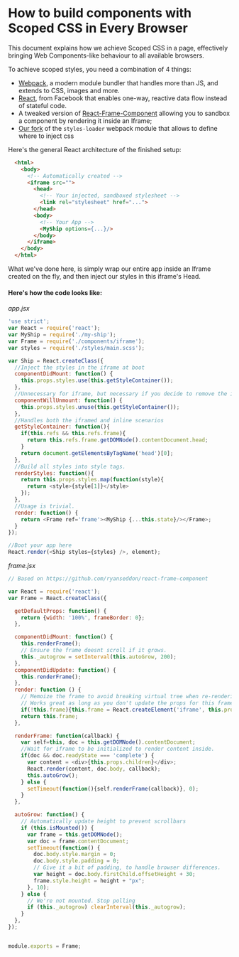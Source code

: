 # How to build components with Scoped CSS in Every Browser

This document explains how we achieve Scoped CSS in a page, effectively bringing Web Components-like behaviour to all available browsers.

To achieve scoped styles, you need a combination of 4 things:

- [Webpack](http://webpack.github.io/), a modern module bundler that handles more than JS, and extends to CSS, images and more.
- [React](http://facebook.github.io/react/), from Facebook that enables one-way, reactive data flow instead of stateful code.
- A tweaked version of [React-Frame-Component](https://github.com/ryanseddon/react-frame-component) allowing you to sandbox a component by rendering it inside an Iframe;
- [Our fork](https://github.com/hull/style-loader) of the `styles-loader` webpack module that allows to define where to inject css

Here's the general React architecture of the finished setup: 

```html
  <html>
    <body>
      <!-- Automatically created -->
      <iframe src=""> 
        <head>
          <!-- Your injected, sandboxed stylesheet -->
          <link rel="stylesheet" href="...">
        </head>
        <body>
          <!-- Your App -->
          <MyShip options={...}/>
        </body>
      </iframe>
    </body>
  </html>
```


What we've done here, is simply wrap our entire app inside an Iframe created on the fly, and then inject our styles in this iframe's Head.

#### Here's how the code looks like:

_app.jsx_
```js
'use strict';
var React = require('react');
var MyShip = require('./my-ship');
var Frame = require('./components/iframe');
var styles = require('./styles/main.scss');

var Ship = React.createClass({
  //Inject the styles in the iframe at boot
  componentDidMount: function() {
    this.props.styles.use(this.getStyleContainer());
  },
  //Unnecessary for iframe, but necessary if you decide to remove the iframe
  componentWillUnmount: function() {
    this.props.styles.unuse(this.getStyleContainer());
  },
  //Handles both the iframed and inline scenarios
  getStyleContainer: function(){
    if(this.refs && this.refs.frame){
      return this.refs.frame.getDOMNode().contentDocument.head;
    }
    return document.getElementsByTagName('head')[0];
  },
  //Build all styles into style tags.
  renderStyles: function(){
    return this.props.styles.map(function(style){
      return <style>{style[1]}</style>
    });
  },
  //Usage is trivial.
  render: function() {
    return <Frame ref='frame'><MyShip {...this.state}/></Frame>;
  }
});

//Boot your app here
React.render(<Ship styles={styles} />, element);
```

_frame.jsx_
```js
// Based on https://github.com/ryanseddon/react-frame-component

var React = require('react');
var Frame = React.createClass({

  getDefaultProps: function() {
    return {width: '100%', frameBorder: 0};
  },

  componentDidMount: function() {
    this.renderFrame();
    // Ensure the frame doesnt scroll if it grows.
    this._autogrow = setInterval(this.autoGrow, 200);
  },
  componentDidUpdate: function() {
    this.renderFrame();
  },
  render: function () {
    // Memoize the frame to avoid breaking virtual tree when re-rendering it
    // Works great as long as you don't update the props for this frame.
    if(!this.frame){this.frame = React.createElement('iframe', this.props);}
    return this.frame;
  },

  renderFrame: function(callback) {
    var self=this, doc = this.getDOMNode().contentDocument;
    //Wait for iframe to be initialized to render content inside.
    if(doc && doc.readyState === 'complete') {
      var content = <div>{this.props.children}</div>;
      React.render(content, doc.body, callback);
      this.autoGrow();
    } else {
      setTimeout(function(){self.renderFrame(callback)}, 0);
    }
  },

  autoGrow: function() {
    // Automatically update height to prevent scrollbars
    if (this.isMounted()) {
      var frame = this.getDOMNode();
      var doc = frame.contentDocument;
      setTimeout(function() {
        doc.body.style.margin = 0;
        doc.body.style.padding = 0;
        // Give it a bit of padding, to handle browser differences.
        var height = doc.body.firstChild.offsetHeight + 30;
        frame.style.height = height + "px";
      }, 10);
    } else {
      // We're not mounted. Stop polling
      if (this._autogrow) clearInterval(this._autogrow);
    }
  },
});


module.exports = Frame;
```
